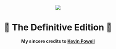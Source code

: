 <div align="center">
	<img src="https://cdn.discordapp.com/attachments/928682395346022420/935691736846581770/typewrite.gif">
	<h1 align="center">🎉 The Definitive Edition 🎉</h1>
	<p><b>My sincere credits to <a href="https://github.com/kevin-powell">Kevin Powell</a></b></p>
	<br>
	<br>
	<br>
</div>
